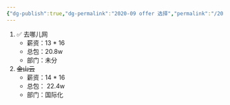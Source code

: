 ```yaml
---
{"dg-publish":true,"dg-permalink":"2020-09 offer 选择","permalink":"/2020-09 offer 选择/"}
---
```



1. ✅ 去哪儿网
	- 薪资：13 * 16
	- 总包：20.8w
	- 部门：未分
2. ~~金山云~~
	- 薪资：14 * 16
	- 总包： 22.4w
	- 部门：国际化